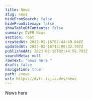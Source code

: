 ```yaml
---
title: News
slug: news
hideFromSearch: false
hideFromSitemap: false
showTableOfContents: false
summary: DVFR News
section: root
createdAt: 2023-02-16T02:44:49.048Z
updatedAt: 2023-02-16T13:00:32.707Z
publishedAt: 2023-02-16T02:44:50.793Z
searchMeta: null
rawText: "news here "
draft: false
navigation: true
path: /news
url: https://dvfr.icjia.dev/news
---
```


News here

